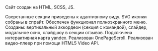 Сайт создан на HTML, SCSS, JS.

Сверстанные секции приведены к адаптивному виду.
SVG иконки собраны в спрайт.
Обеспечен функционал полноэкранного меню.
Cозданы: вертикальный аккордеон (секция с командой), слайдер, модальное окно, слайдшоу в секции отзывов.
Подключена интерактивная карта yandex.
Реализован OnePageScroll.
Реализован видео-плеер при помощи HTML5 Video API.


